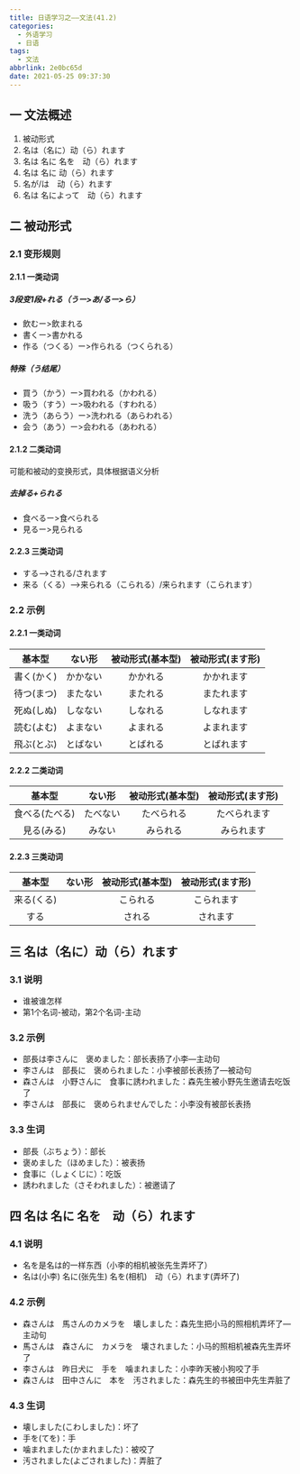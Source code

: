 ```yaml
---
title: 日语学习之——文法(41.2)
categories:
  - 外语学习
  - 日语
tags:
  - 文法
abbrlink: 2e0bc65d
date: 2021-05-25 09:37:30
---
```

## 一 文法概述

1. 被动形式
2. 名は（名に）动（ら）れます
3. 名は 名に 名を　动（ら）れます
4. 名は 名に 动（ら）れます
5. 名が/は　动（ら）れます
6. 名は 名によって　动（ら）れます

<!--more-->

## 二 被动形式

### 2.1 变形规则

#### 2.1.1 一类动词

##### 3段变1段+れる（うー>あ/るー>ら）

* 飲むー>飲まれる
* 書くー>書かれる
* 作る（つくる）ー>作られる（つくられる）

##### 特殊（う结尾）

* 買う（かう）ー>買われる（かわれる）
* 吸う（すう）ー>吸われる（すわれる）
* 洗う（あらう）ー>洗われる（あらわれる）
* 会う（あう）ー>会われる（あわれる）

#### 2.1.2 二类动词

可能和被动的变换形式，具体根据语义分析

##### 去掉る+られる

* 食べるー>食べられる
* 見るー>見られる

#### 2.2.3 三类动词

* する—>される/されます
* 来る（くる）—>来られる（こられる）/来られます（こられます）

### 2.2 示例

#### 2.2.1 一类动词

|   基本型   |  ない形  | 被动形式(基本型) | 被动形式(ます形) |
| :--------: | :------: | :--------------: | :--------------: |
| 書く(かく) | かかない |     かかれる     |    かかれます    |
| 待つ(まつ) | またない |     またれる     |    またれます    |
| 死ぬ(しぬ) | しなない |     しなれる     |    しなれます    |
| 読む(よむ) | よまない |     よまれる     |    よまれます    |
| 飛ぶ(とぶ) | とばない |     とばれる     |    とばれます    |

#### 2.2.2 二类动词

|     基本型     |  ない形  | 被动形式(基本型) | 被动形式(ます形) |
| :------------: | :------: | :--------------: | :--------------: |
| 食べる(たべる) | たべない |    たべられる    |   たべられます   |
|   見る(みる)   |  みない  |     みられる     |    みられます    |

#### 2.2.3 三类动词

|   基本型   | ない形 | 被动形式(基本型) | 被动形式(ます形) |
| :--------: | :----: | :--------------: | :--------------: |
| 来る(くる) |        |     こられる     |    こられます    |
|    する    |        |      される      |     されます     |

## 三 名は（名に）动（ら）れます

### 3.1 说明

* 谁被谁怎样
* 第1个名词-被动，第2个名词-主动

### 3.2 示例

* 部長は李さんに　褒めました：部长表扬了小李—主动句
* 李さんは　部長に　褒められました：小李被部长表扬了—被动句
* 森さんは　小野さんに　食事に誘われました：森先生被小野先生邀请去吃饭了
* 李さんは　部長に　褒められませんでした：小李没有被部长表扬

### 3.3 生词

* 部長（ぶちょう）：部长
* 褒めました（ほめました）：被表扬
* 食事に（しょくじに）：吃饭
* 誘われました（さそわれました）：被邀请了

## 四 名は 名に 名を　动（ら）れます

### 4.1 说明

* 名を是名は的一样东西（小李的相机被张先生弄坏了）
* 名は(小李) 名に(张先生) 名を(相机)　动（ら）れます(弄坏了)

### 4.2 示例

* 森さんは　馬さんのカメラを　壊しました：森先生把小马的照相机弄坏了—主动句
* 馬さんは　森さんに　カメラを　壊されました：小马的照相机被森先生弄坏了
* 李さんは　昨日犬に　手を　噛まれました：小李昨天被小狗咬了手
* 森さんは　田中さんに　本を　汚されました：森先生的书被田中先生弄脏了

### 4.3 生词

* 壊しました(こわしました)：坏了
* 手を(てを)：手
* 噛まれました(かまれました)：被咬了
* 汚されました(よごされました)：弄脏了